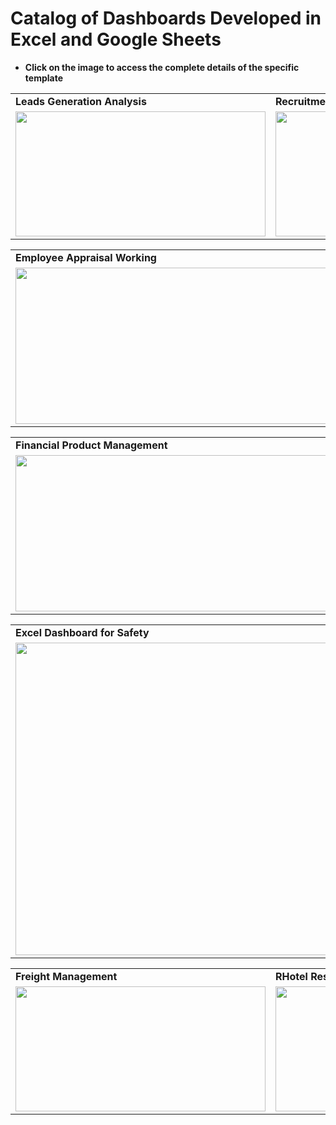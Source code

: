 # Catalog of Dashboards Developed in Excel and Google Sheets

- <td><b>Click on the image to access the complete details of the specific template</b></td>
                    
  
<table>
  <tr>
 <td><b>Leads Generation Analysis</b></td>
 <td><b>Recruitment Management</b></td>
 <td><b>Employee Appraisal Working</b></td>
   
  </tr>
  <tr>
    <td valign="top">
      <a href="https://www.templarket.com/collections/newly-published/products/leads-generation-analysis-excel-template#gallery-1">
        <img src="https://github.com/user-attachments/assets/26b8e8c3-9f45-45f2-81a6-cce53d409d51" style="width: 400px; height: 200px;">
      </a>
    </td>
    <td valign="top">
      <a href="https://www.templarket.com/products/recruitment-management-excel-template#gallery-1">
        <img src="https://github.com/user-attachments/assets/73f2e34d-74a5-465c-80f5-5864eac4dab7" style="width: 400px; height: 200px;">
      </a>
    </td>
       <td valign="top">
      <a href="https://www.templarket.com/products/simple-financial-management-excel-template?_pos=2&_sid=2637eb4dc&_ss=r#gallery-1">
        <img src="https://github.com/user-attachments/assets/66d13bcf-c4e9-4fc6-b059-1b29f20cf1ae" style="width: 400px; height: 200px;">
      </a>
    </td>
  </tr>
</table>

<table>
  <tr>
 <td><b>Employee Appraisal Working</b></td>
   <td><b>Manufacturing KPI Management</b></td>
  </tr>
  <tr>
    <td valign="top">
      <a href="https://www.templarket.com/products/employee-appraisal-working-excel-template?_pos=1&_sid=5ee5caea9&_ss=r#gallery-1">
        <img src="https://github.com/user-attachments/assets/928aac19-5205-43f0-a181-0c17d726150b" style="width: 600px; height: 250px;">
      </a>
    </td>
       <td valign="top">
      <a href="https://www.templarket.com/products/manufacturing-kpi-management-excel-dashboard?_pos=1&_sid=ce62f15c6&_ss=r#gallery-1">
        <img src="https://github.com/user-attachments/assets/e0ee84f6-e5e9-486d-876b-389697691a38" style="width: 600px; height: 250px;">
      </a>
    </td>
  </tr>
</table>

<table>
  <tr>
   <td><b>Financial Product Management</b></td>
   <td><b>Profit and Loss Template</b></td>
  </tr>
  <tr>
    <td valign="top">
      <a href="https://www.templarket.com/products/financial-product-management-excel-template?_pos=1&_sid=a43f1dff1&_ss=r#gallery-1">
        <img src="https://github.com/user-attachments/assets/f6ce64f9-4bef-4800-a79d-afc4bc17805c" style="width: 600px; height: 250px;">
      </a>
    </td>
       <td valign="top">
      <a href="https://www.templarket.com/products/profit-and-loss-template?_pos=1&_sid=a37ec731e&_ss=r#gallery-1">
        <img src="https://github.com/user-attachments/assets/a453e504-94e0-4c3d-93f4-4f6edb03c994" style="width: 600px; height: 250px;">
      </a>
    </td>
  </tr>
</table>

<table>
  <tr>
   <td><b>Excel Dashboard for Safety</b></td>
  </tr>
  <tr>
    <td valign="top">
      <a href="https://www.templarket.com/products/excel-safety-dashboard?_pos=1&_sid=7d39a1e3f&_ss=r#gallery-1">
        <img src="https://github.com/user-attachments/assets/042670a2-e428-4ceb-a7fe-f417b8cc4fbb" style="width: 1000px; height: 500px;">
      </a>
  </tr>
</table>

<table>
  <tr>
 <td><b>Freight Management</b></td>
 <td><b>RHotel Reservation Template</b></td>
 <td><b>Etsy Seller Template</b></td>
   
  </tr>
  <tr>
    <td valign="top">
      <a href="https://www.templarket.com/products/freight-management-excel-dashboard-template?_pos=1&_sid=656ddf327&_ss=r#gallery-2">
        <img src="https://github.com/user-attachments/assets/ddd7f5d6-5df4-48ca-8073-1f86a45eec71" style="width: 400px; height: 200px;">
      </a>
    </td>
    <td valign="top">
      <a href="https://www.templarket.com/products/hotel-reservation-template-and-dashboard?_pos=2&_sid=f5f942079&_ss=r#gallery-1">
        <img src="https://github.com/user-attachments/assets/0a60d628-1ae6-4ff1-bc34-b7026ff1aa33" style="width: 400px; height: 200px;">
      </a>
    </td>
       <td valign="top">
      <a href="https://www.templarket.com/products/etsy-seller-excel-template?_pos=1&_sid=2a80640c0&_ss=r#gallery-1">
        <img src="https://github.com/user-attachments/assets/8890568c-8749-41f6-a14b-0d396dfcecef" style="width: 400px; height: 200px;">
      </a>
    </td>
  </tr>
</table>















